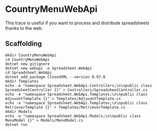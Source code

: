 # CountryMenuWebApi

This trace is useful if you want to process and distribute spreadsheets thanks to the web.

## Scaffolding

```shell
mkdir CountryMenuWebApi
cd CountryMenuWebApi
dotnet new gitignore
dotnet new webapi -o Spreadsheet.WebApi
cd Spreadsheet.WebApi
dotnet add package ClosedXML --version 0.97.0
mkdir Templates
echo -e "namespace Spreadsheet.WebApi.Controllers;\n\npublic class SpreadsheetController {}" > Controllers/SpreadsheetController.cs
echo -e "namespace Spreadsheet.WebApi.Templates;\n\npublic class AdjuvantTemplate {}" > Templates/AdjuvantTemplate.cs
echo -e "namespace Spreadsheet.WebApi.Templates;\n\npublic class RetrieverTemplate {}" > Templates/RetrieverTemplate.cs
mkdir Models
echo -e "namespace Spreadsheet.WebApi.Models;\n\npublic class MenuModel {}" > Models/MenuModel.cs
dotnet run
```
